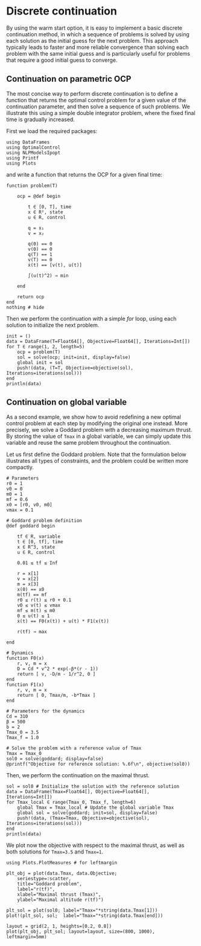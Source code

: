 # Discrete continuation

By using the warm start option, it is easy to implement a basic discrete continuation method, in which a sequence of problems is solved by using each solution as the initial guess for the next problem.
This approach typically leads to faster and more reliable convergence than solving each problem with the same initial guess and is particularly useful for problems that require a good initial guess to converge.

## Continuation on parametric OCP

The most concise way to perform discrete continuation is to define a function that returns the optimal control problem for a given value of the continuation parameter, and then solve a sequence of such problems.
We illustrate this using a simple double integrator problem, where the fixed final time is gradually increased.

First we load the required packages:

```@example main-cont
using DataFrames
using OptimalControl
using NLPModelsIpopt
using Printf
using Plots
```

and write a function that returns the OCP for a given final time:

```@example main-cont
function problem(T)

    ocp = @def begin

        t ∈ [0, T], time
        x ∈ R², state
        u ∈ R, control

        q = x₁
        v = x₂

        q(0) == 0
        v(0) == 0
        q(T) == 1
        v(T) == 0
        ẋ(t) == [v(t), u(t)]

        ∫(u(t)^2) → min

    end

    return ocp
end
nothing # hide
```

Then we perform the continuation with a simple *for* loop, using each solution to initialize the next problem.

```@example main-cont
init = ()
data = DataFrame(T=Float64[], Objective=Float64[], Iterations=Int[])
for T ∈ range(1, 2, length=5)
    ocp = problem(T) 
    sol = solve(ocp; init=init, display=false)
    global init = sol
    push!(data, (T=T, Objective=objective(sol), Iterations=iterations(sol)))
end
println(data)
```

## Continuation on global variable

As a second example, we show how to avoid redefining a new optimal control problem at each step by modifying the original one instead. More precisely, we solve a Goddard problem with a decreasing maximum thrust. By storing the value of `Tmax` in a global variable, we can simply update this variable and reuse the same problem throughout the continuation.

Let us first define the Goddard problem. Note that the formulation below illustrates all types of constraints, and the problem could be written more compactly.

```@example main-cont
# Parameters
r0 = 1
v0 = 0
m0 = 1
mf = 0.6
x0 = [r0, v0, m0]
vmax = 0.1

# Goddard problem definition
@def goddard begin

    tf ∈ R, variable
    t ∈ [0, tf], time
    x ∈ R^3, state
    u ∈ R, control

    0.01 ≤ tf ≤ Inf

    r = x[1]
    v = x[2]
    m = x[3]
    x(0) == x0
    m(tf) == mf
    r0 ≤ r(t) ≤ r0 + 0.1
    v0 ≤ v(t) ≤ vmax
    mf ≤ m(t) ≤ m0
    0 ≤ u(t) ≤ 1
    ẋ(t) == F0(x(t)) + u(t) * F1(x(t))

    r(tf) → max

end

# Dynamics
function F0(x)
    r, v, m = x
    D = Cd * v^2 * exp(-β*(r - 1))
    return [ v, -D/m - 1/r^2, 0 ]
end
function F1(x)
    r, v, m = x
    return [ 0, Tmax/m, -b*Tmax ]
end

# Parameters for the dynamics
Cd = 310
β = 500
b = 2
Tmax_0 = 3.5
Tmax_f = 1.0

# Solve the problem with a reference value of Tmax
Tmax = Tmax_0
sol0 = solve(goddard; display=false)
@printf("Objective for reference solution: %.6f\n", objective(sol0))
```

Then, we perform the continuation on the maximal thrust.

```@example main-cont
sol = sol0 # Initialize the solution with the reference solution
data = DataFrame(Tmax=Float64[], Objective=Float64[], Iterations=Int[])
for Tmax_local ∈ range(Tmax_0, Tmax_f, length=6)
    global Tmax = Tmax_local # Update the global variable Tmax
    global sol = solve(goddard; init=sol, display=false)
    push!(data, (Tmax=Tmax, Objective=objective(sol), Iterations=iterations(sol)))
end 
println(data)
```

We plot now the objective with respect to the maximal thrust, as well as both solutions for `Tmax=3.5` and `Tmax=1`.

```@example main-cont
using Plots.PlotMeasures # for leftmargin

plt_obj = plot(data.Tmax, data.Objective;
    seriestype=:scatter,
    title="Goddard problem",
    label="r(tf)", 
    xlabel="Maximal thrust (Tmax)",
    ylabel="Maximal altitude r(tf)")

plt_sol = plot(sol0; label="Tmax="*string(data.Tmax[1]))
plot!(plt_sol, sol;  label="Tmax="*string(data.Tmax[end]))

layout = grid(2, 1, heights=[0.2, 0.8])
plot(plt_obj, plt_sol; layout=layout, size=(800, 1000), leftmargin=5mm)
```
